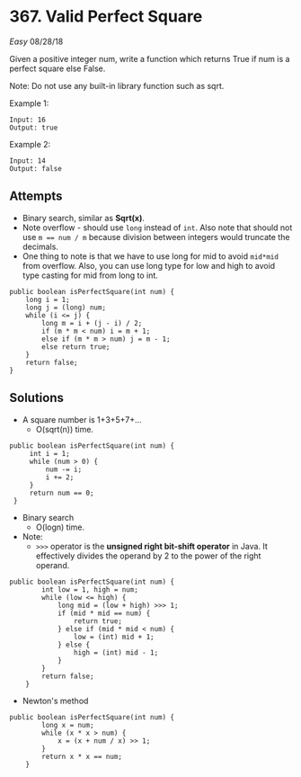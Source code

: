 # 367. Valid Perfect Square
*Easy*
08/28/18

Given a positive integer num, write a function which returns True if num is a perfect square else False.

Note: Do not use any built-in library function such as sqrt.

Example 1:
```
Input: 16
Output: true
```
Example 2:
```
Input: 14
Output: false
```

## Attempts
* Binary search, similar as **Sqrt(x)**.
* Note overflow - should use ```long``` instead of ```int```. Also note that should not use ```m == num / m``` because division between integers would truncate the decimals.
* One thing to note is that we have to use long for mid to avoid ```mid*mid``` from overflow. Also, you can use long type for low and high to avoid type casting for mid from long to int.
```
public boolean isPerfectSquare(int num) {
    long i = 1;
    long j = (long) num;
    while (i <= j) {
        long m = i + (j - i) / 2;
        if (m * m < num) i = m + 1;
        else if (m * m > num) j = m - 1;
        else return true;
    }
    return false;
}
```

## Solutions
* A square number is 1+3+5+7+...
  - O(sqrt(n)) time.
```
public boolean isPerfectSquare(int num) {
     int i = 1;
     while (num > 0) {
         num -= i;
         i += 2;
     }
     return num == 0;
 }
```
* Binary search
  - O(logn) time.
* Note:
   - ```>>>``` operator is the **unsigned right bit-shift operator** in Java. It effectively divides the operand by 2 to the power of the right operand.
```
public boolean isPerfectSquare(int num) {
        int low = 1, high = num;
        while (low <= high) {
            long mid = (low + high) >>> 1;
            if (mid * mid == num) {
                return true;
            } else if (mid * mid < num) {
                low = (int) mid + 1;
            } else {
                high = (int) mid - 1;
            }
        }
        return false;
    }
```
* Newton's method
```
public boolean isPerfectSquare(int num) {
        long x = num;
        while (x * x > num) {
            x = (x + num / x) >> 1;
        }
        return x * x == num;
    }
```      
